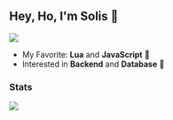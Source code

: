 ## Hey, Ho, I'm Solis 👋
[![](https://img.shields.io/badge/Discord-5865F2?logo=discord&logoColor=white&style=for-the-badge)](https://discord.com/users/1010526068404408412)

- My Favorite: **Lua** and **JavaScript** 🤖
- Interested in **Backend** and **Database** 🍪

### Stats
[![](https://github-readme-stats.vercel.app/api?username=SplushiDev&theme=dracula&count_private=true&show_icons=true&hide=contribs)](https://github.com/SplushiDev/)
